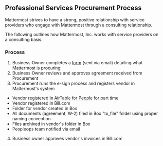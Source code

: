 ## Professional Services Procurement Process

Mattermost strives to have a strong, positive relationship with service providers who engage with Mattermost through a consulting relationship. 

The following outlines how Mattermost, Inc. works with service providers on a consulting basis.

### Process

1. Business Owner completes a [form](https://docs.google.com/document/d/1G4wFLq_wHHEDJ-hrv5Kmu022mFJgh3rJ4-glM0W6riI/edit#bookmark=id.s9dd4j72teef) (sent via email) detailing what Mattermost is procuring
2. Business Owner reviews and approves agreement received from Procurement
3. Procurement runs the e-sign process and registers vendor in Mattermost's system
  - Vendor registered in [AirTable for People](https://airtable.com/tblgHqHQB83xXkpI2/viwt1BgxmziiR5nLT) for part time
  - Vendor registered in Bill.com
  - Folder for vendor created in Box
  - All documents (agreement, W-2) filed in Box "to_file" folder using proper naming convention
  - Files archived in vendor's folder in Box
  - Peopleops team notified via email
4. Business owner approves vendor's invoices in Bill.com

